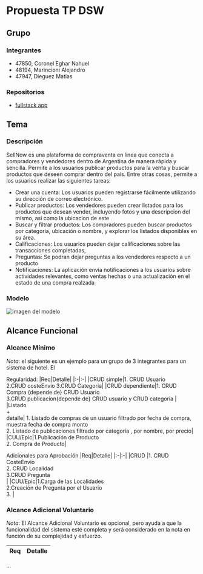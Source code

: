 # Propuesta TP DSW

## Grupo
### Integrantes
* 47850, Coronel Eghar Nahuel
* 48194, Marincioni Alejandro
* 47947, Dieguez Matias

### Repositorios
* [fullstack app](["link"](https://github.com/eghar2001/tp-desarrollo))


## Tema
### Descripción
SellNow es una plataforma de compraventa en línea que conecta a compradores y vendedores dentro de Argentina de manera rápida y sencilla. Permite a los usuarios publicar productos para la venta y buscar productos que deseen comprar dentro del país.
Entre otras cosas, permite a los usuarios realizar las siguientes tareas:
<ul>
  <li>Crear una cuenta: Los usuarios pueden registrarse fácilmente utilizando su dirección de correo electrónico.</li>
  <li>Publicar productos: Los vendedores pueden crear listados para los productos que desean vender, incluyendo fotos y una descripcion del mismo, asi como la ubicacion de este</li>
  <li>Buscar y filtrar productos: Los compradores pueden buscar productos por categoría, ubicación o nombre, y explorar los listados disponibles en su área.</li>
  <li>Calificaciones: Los usuarios pueden dejar calificaciones sobre las transacciones completadas, </li>
  <li>Preguntas: Se podran dejar preguntas a los vendedores respecto a un producto</li>
  <li>Notificaciones: La aplicación envía notificaciones a los usuarios sobre actividades relevantes, como  ventas hechas o una actualización en el estado de una compra realzada</li>
</ul>

### Modelo
![imagen del modelo](https://app.diagrams.net/#G1F-wYKdEiRRRPjhs1PMbIXb1Cld1Jq2yr#%7B%22pageId%22%3A%22-QJHrh1hych9j8nOmGhD%22%7D)



## Alcance Funcional 

### Alcance Mínimo

*Nota*: el siguiente es un ejemplo para un grupo de 3 integrantes para un sistema de hotel. El 

Regularidad:
|Req|Detalle|
|:-|:-|
|CRUD simple|1. CRUD Usuario<br>2.CRUD costeEnvio 3.CRUD Categoria|
|CRUD dependiente|1. CRUD Compra {depende de} CRUD Usuario <br>3.CRUD publicacion{depende de} CRUD usuario y CRUD categoria |
|Listado<br>+<br>detalle| 1. Listado de compras  de un usuario filtrado por fecha de compra, muestra fecha de compra monto<br> 2. Listado de publicaciones filtrado por categoría , por nombre, por precio|
|CUU/Epic|1.Publicación de Producto<br>2. Compra de Producto|


Adicionales para Aprobación
|Req|Detalle|
|:-|:-|
|CRUD |1. CRUD CosteEnvio<br>2. CRUD Localidad<br>3.CRUD Pregunta <br>|
|CUU/Epic|1.Carga de las Localidades <br>2.Creación de Pregunta por el Usuario<br>3. |


### Alcance Adicional Voluntario

*Nota*: El Alcance Adicional Voluntario es opcional, pero ayuda a que la funcionalidad del sistema esté completa y será considerado en la nota en función de su complejidad y esfuerzo.

|Req|Detalle|
|:-|:-|
...

